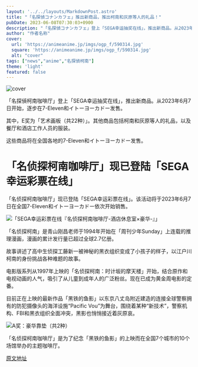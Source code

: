 ```yaml
---
layout: '../../layouts/MarkdownPost.astro'
title: "「名探偵コナンカフェ」推出新商品，推出柯南和灰原等人的礼品！"
pubDate: 2023-06-08T07:30:03+0900
description: "「名探偵コナンカフェ」登上「SEGA幸运抽奖在线」，推出新商品。从2023年6月7日开始，逐步在7-Eleven和イトーヨーカドー发售。"
author: "作者名称"
cover:
  url: 'https://animeanime.jp/imgs/ogp_f/590314.jpg'
  square: 'https://animeanime.jp/imgs/ogp_f/590314.jpg'
  alt: "cover"
tags: ["news","anime","名探偵柯南"]
theme: 'light'
featured: false
---
```


![cover](https://animeanime.jp/imgs/ogp_f/590314.jpg)

「名探偵柯南咖啡厅」登上「SEGA幸运抽奖在线」，推出新商品。从2023年6月7日开始，逐步在7-Eleven和イトーヨーカドー发售。

其中，E奖为「艺术画板（共22种）」。其他商品包括柯南和灰原等人的礼品，以及餐厅和酒店工作人员的服装。

这些商品将在全国各地的7-Eleven和イトーヨーカドー发售。

# 「名侦探柯南咖啡厅」现已登陆「SEGA幸运彩票在线」
「名侦探柯南咖啡厅」现已登陆「SEGA幸运彩票在线」。该活动将于2023年6月7日在全国7-Eleven和イトーヨーカドー依次开始销售。 

![「SEGA幸运彩票在线『名侦探柯南咖啡厅-酒店休息室×豪华-』」](https://animeanime.jp/imgs/zoom/590310.jpg)

「名侦探柯南」是青山刚昌老师于1994年开始在「周刊少年Sunday」上连载的推理漫画，漫画的累计发行量已超过全球2.7亿册。 

故事讲述了高中生侦探工藤新一被神秘的黑衣组织变成了小孩子的样子，以江户川柯南的身份挑战各种难题的故事。 

电影版系列从1997年上映的「名侦探柯南：时计坂的摩天楼」开始，结合原作和电视动画的人气，吸引了从儿童到成年人的广泛粉丝。现在已成为黄金周电影的定番。 

目前正在上映的最新作品「黑铁的鱼影」以东京八丈岛附近建造的连接全球警察拥有的防犯摄像头的海洋设施“Pacific Vou”为舞台，围绕着某种“新技术”，警察机构、FBI和黑衣组织全面冲突，黑影也悄悄接近着灰原哀。 

![A奖：豪华靠垫（共2种）](https://animeanime.jp/imgs/zoom/590311.jpg)

「名侦探柯南咖啡厅」是为了纪念「黑铁的鱼影」的上映而在全国7个城市的10个场馆举办的主题咖啡厅。

  [原文地址](https://animeanime.jp/article/2023/06/08/77801.html)